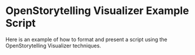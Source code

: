 # OpenStorytelling Visualizer Example Script

Here is an example of how to format and present a script using the OpenStorytelling Visualizer techniques.
